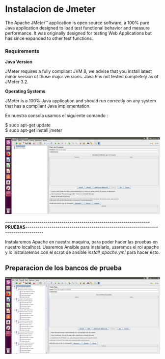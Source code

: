 # Instalacion de Jmeter

The Apache JMeter™ application is open source software, a 100% pure Java application designed to load test functional behavior and measure performance. It was originally designed for testing Web Applications but has since expanded to other test functions. 

### Requirements

<b>Java Version</b>

JMeter requires a fully compliant JVM 8, we advise that you install latest minor version of those major versions. Java 9 is not tested completely as of JMeter 3.2.

<strong>Operating Systems</strong>

JMeter is a 100% Java application and should run correctly on any system that has a compliant Java implementation.

En nuestra consola usamos el siguiente comando :

$ sudo apt-get update<br>
$ sudo apt-get install jmeter



![GitHub Logo](https://github.com/jdcr1425/munin_new/blob/master/imgs/Captura%20de%20pantalla%20de%202017-12-01%2006-33-54.png?raw=true)


<strong> ------------------------------------------------------------------------PRUEBAS------------------------------------------------------------------------------------- </strong>

Instalaremos Apache en nuestra maquina, para poder hacer las pruebas en nuestro localhost.
Usaremos Ansible para instalarlo, usaremos el rol apache y lo instalaremos con el scrpt de ansible *install_apache.yml* para hacer esto.


## Preparacion de los bancos de prueba

![GitHub Logo](https://github.com/jdcr1425/munin_new/blob/master/imgs/pruebas.png?raw=true)

